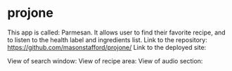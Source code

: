 # projone
This app is called: Parmesan. It allows user to find their favorite recipe, and to listen to the health label and ingredients list.
Link to the repository: https://github.com/masonstafford/projone/
Link to the deployed site: 

View of search window:
View of recipe area:
View of audio section:
